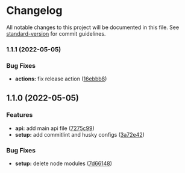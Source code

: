 # Changelog

All notable changes to this project will be documented in this file. See [standard-version](https://github.com/conventional-changelog/standard-version) for commit guidelines.

### 1.1.1 (2022-05-05)


### Bug Fixes

* **actions:** fix release action ([16ebbb8](https://github.com/comoser/commitlint-example/commit/16ebbb83b6fa0c2d8bbbc1e63abd89755b0fcbbc))

## 1.1.0 (2022-05-05)


### Features

* **api:** add main api file ([7275c99](https://github.com/comoser/commitlint-example/commit/7275c9934842b57c11517e576a3bf642192e45d8))
* **setup:** add commitlint and husky configs ([3a72e42](https://github.com/comoser/commitlint-example/commit/3a72e42f8ae3e3c7e6755cd075c9a54f1a0b8b51))


### Bug Fixes

* **setup:** delete node modules ([7d66148](https://github.com/comoser/commitlint-example/commit/7d6614856343326f3c21800bad413e6a83cffd04))
